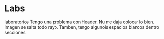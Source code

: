 # Labs
laboratorios
Tengo una problema con Header. Nu me daja colocar lo bien. Imagen se salta todo rayo.  Tamben, tengo algunois espacios blancos dentro secciones
